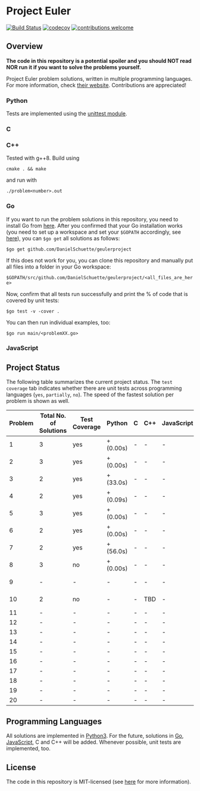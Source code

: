 # Project Euler

[![Build Status](https://travis-ci.org/PhilippSchuette/projecteuler.svg?branch=master)](https://travis-ci.org/PhilippSchuette/projecteuler) [![codecov](https://codecov.io/gh/PhilippSchuette/projecteuler/branch/master/graph/badge.svg)](https://codecov.io/gh/PhilippSchuette/projecteuler) [![contributions welcome](https://img.shields.io/badge/contributions-welcome-brightgreen.svg?style=flat)](https://github.com/dwyl/esta/issues)

## Overview

**The code in this repository is a potential spoiler and you should NOT read NOR run it if you want to solve the problems yourself.**

Project Euler problem solutions, written in multiple programming languages. For more information, check [their website](https://projecteuler.net/). Contributions are appreciated!

### Python

Tests are implemented using the [unittest module](https://docs.python.org/3/library/unittest.html).

### C

### C++

Tested with g++8. Build using 

`cmake . && make`

and run with 

`./problem<number>.out`

### Go

If you want to run the problem solutions in this repository, you need to install Go from [here](https://golang.org/). After you confirmed that your Go installation works (you need to set up a workspace and set your `$GOPATH` accordingly, see [here](https://golang.org/doc/code.html)), you can `$go get` all solutions as follows:

`$go get github.com/DanielSchuette/geulerproject`

If this does not work for you, you can clone this repository and manually put all files into a folder in your Go workspace:

`$GOPATH/src/github.com/DanielSchuette/geulerproject/<all_files_are_here>`

Now, confirm that all tests run successfully and print the % of code that is covered by unit tests:

`$go test -v -cover .`

You can then run individual examples, too:

`$go run main/<problemXX.go>`

### JavaScript


## Project Status

The following table summarizes the current project status. The `test coverage` tab indicates whether there are unit tests across programming languages (`yes`, `partially`, `no`). The speed of the fastest solution per problem is shown as well.

| Problem | Total No. of Solutions | Test Coverage |    Python | C | C++ | JavaScript |    Go |
| ------- | ---------------------- | ------------- | --------- |---| --- | ---------- | ----- |
|       1 |                      3 |           yes | + (0.00s) | - |  -  |     -      | + (s) |
|       2 |                      3 |           yes | + (0.00s) | - |  -  |     -      | + (s) |
|       3 |                      2 |           yes | + (33.0s) | - |  -  |     -      | + (s) |
|       4 |                      2 |           yes | + (0.09s) | - |  -  |     -      | + (s) |
|       5 |                      3 |           yes | + (0.00s) | - |  -  |     -      | + (s) |
|       6 |                      2 |           yes | + (0.00s) | - |  -  |     -      | + (s) |
|       7 |                      2 |           yes | + (56.0s) | - |  -  |     -      | + (s) |
|       8 |                      3 |            no | + (0.00s) | - |  -  |     -      | + (s) |
|       9 |                      - |             - |    -      | - |  -  |     -      | + (s) |
|      10 |                      2 |            no |    -      | - | TBD |     -      | + (s) |
|      11 |                      - |             - |    -      | - |  -  |     -      |    -  |
|      12 |                      - |             - |    -      | - |  -  |     -      |    -  |
|      13 |                      - |             - |    -      | - |  -  |     -      |    -  |
|      14 |                      - |             - |    -      | - |  -  |     -      |    -  |
|      15 |                      - |             - |    -      | - |  -  |     -      |    -  |
|      16 |                      - |             - |    -      | - |  -  |     -      |    -  |
|      17 |                      - |             - |    -      | - |  -  |     -      |    -  |
|      18 |                      - |             - |    -      | - |  -  |     -      |    -  |
|      19 |                      - |             - |    -      | - |  -  |     -      |    -  |
|      20 |                      - |             - |    -      | - |  -  |     -      |    -  |


## Programming Languages

All solutions are implemented in [Python3](https://www.python.org/). For the future, solutions in [Go](https://golang.org/), [JavaScript](https://www.javascript.com/), C and C++ will be added. Whenever possible, unit tests are implemented, too.

## License

The code in this repository is MIT-licensed (see [here](./LICENSE.md) for more information).
